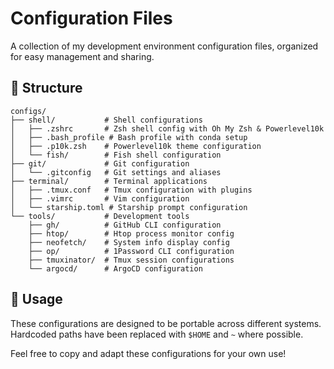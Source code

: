 # Configuration Files

A collection of my development environment configuration files, organized for easy management and sharing.

## 📁 Structure

```text
configs/
├── shell/           # Shell configurations
│   ├── .zshrc       # Zsh shell config with Oh My Zsh & Powerlevel10k
│   ├── .bash_profile # Bash profile with conda setup
│   ├── .p10k.zsh    # Powerlevel10k theme configuration
│   └── fish/        # Fish shell configuration
├── git/             # Git configuration
│   └── .gitconfig   # Git settings and aliases
├── terminal/        # Terminal applications
│   ├── .tmux.conf   # Tmux configuration with plugins
│   ├── .vimrc       # Vim configuration
│   └── starship.toml # Starship prompt configuration
└── tools/           # Development tools
    ├── gh/          # GitHub CLI configuration
    ├── htop/        # Htop process monitor config
    ├── neofetch/    # System info display config
    ├── op/          # 1Password CLI configuration
    ├── tmuxinator/  # Tmux session configurations
    └── argocd/      # ArgoCD configuration
```

## 🚀 Usage

These configurations are designed to be portable across different systems. Hardcoded paths have been replaced with `$HOME` and `~` where possible.

Feel free to copy and adapt these configurations for your own use!
